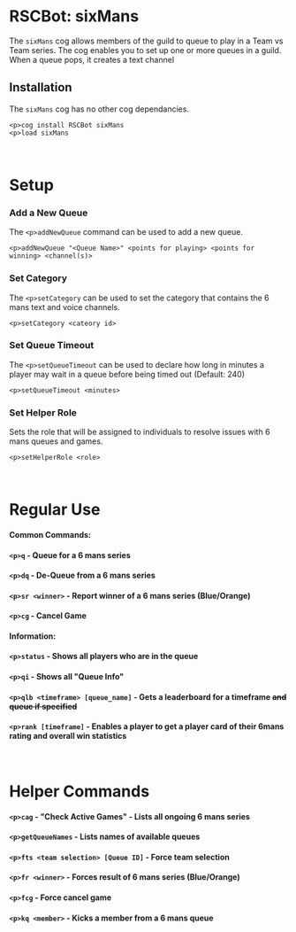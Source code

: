 # RSCBot: sixMans

The `sixMans` cog allows members of the guild to queue to play in a Team vs Team series. The cog enables you to set up one or more queues in a guild. When a queue pops, it creates a text channel

## Installation

The `sixMans` cog has no other cog dependancies.

```
<p>cog install RSCBot sixMans
<p>load sixMans
```

<br>

# Setup

### Add a New Queue

The `<p>addNewQueue` command can be used to add a new queue.

```
<p>addNewQueue "<Queue Name>" <points for playing> <points for winning> <channel(s)>
```

### Set Category

The `<p>setCategory` can be used to set the category that contains the 6 mans text and voice channels.

```
<p>setCategory <cateory id>
```

### Set Queue Timeout

The `<p>setQueueTimeout` can be used to declare how long in minutes a player may wait in a queue before being timed out (Default: 240)

```
<p>setQueueTimeout <minutes>
```

### Set Helper Role

Sets the role that will be assigned to individuals to resolve issues with 6 mans queues and games.

```
<p>setHelperRole <role>
```

<br>

# Regular Use

#### Common Commands:

#### `<p>q` - Queue for a 6 mans series

#### `<p>dq` - De-Queue from a 6 mans series

#### `<p>sr <winner>` - Report winner of a 6 mans series (Blue/Orange)

#### `<p>cg` - Cancel Game

#### Information:

#### `<p>status` - Shows all players who are in the queue

#### `<p>qi` - Shows all "Queue Info"

#### `<p>qlb <timeframe> [queue_name]` - Gets a leaderboard for a timeframe ~~and queue if specified~~

#### `<p>rank [timeframe]` - Enables a player to get a player card of their 6mans rating and overall win statistics

<br>

# Helper Commands

#### `<p>cag` - "Check Active Games" - Lists all ongoing 6 mans series

#### `<p>getQueueNames` - Lists names of available queues

#### `<p>fts <team selection> [Queue ID]` - Force team selection

#### `<p>fr <winner>` - Forces result of 6 mans series (Blue/Orange)

#### `<p>fcg` - Force cancel game

#### `<p>kq <member>` - Kicks a member from a 6 mans queue
